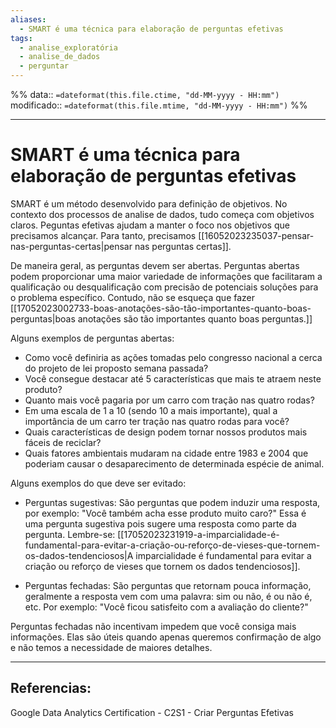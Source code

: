 ```yaml
---
aliases:
  - SMART é uma técnica para elaboração de perguntas efetivas
tags:
  - analise_exploratória
  - analise_de_dados
  - perguntar
---
```

%%
data:: `=dateformat(this.file.ctime, "dd-MM-yyyy - HH:mm")`
modificado:: `=dateformat(this.file.mtime, "dd-MM-yyyy - HH:mm")`
%%

----
# SMART é uma técnica para elaboração de perguntas efetivas


SMART é um método desenvolvido para definição de objetivos. No contexto dos processos de analise de dados, tudo começa com objetivos claros. Peguntas efetivas ajudam a manter o foco nos objetivos que precisamos alcançar. Para tanto, precisamos [[16052023235037-pensar-nas-perguntas-certas|pensar nas perguntas certas]].

De maneira geral, as perguntas devem ser abertas. Perguntas abertas podem proporcionar uma maior variedade de informações que facilitaram a qualificação ou desqualificação com precisão de potenciais soluções para o problema específico. Contudo, não se esqueça que fazer [[17052023002733-boas-anotações-são-tão-importantes-quanto-boas-perguntas|boas anotações são tão importantes quanto boas perguntas.]]

Alguns exemplos de perguntas abertas:  

- Como você definiria as ações tomadas pelo congresso nacional a cerca do projeto de lei proposto semana passada?
- Você consegue destacar até 5 características que mais te atraem neste produto?
- Quanto mais você pagaria por um carro com tração nas quatro rodas?
- Em uma escala de 1 a 10 (sendo 10 a mais importante), qual a importância de um carro ter tração nas quatro rodas para você?
- Quais características de design podem tornar nossos produtos mais fáceis de reciclar?
- Quais fatores ambientais mudaram na cidade entre 1983 e 2004 que poderiam causar o desaparecimento de determinada espécie de animal.  

Alguns exemplos do que deve ser evitado:

- Perguntas sugestivas: São perguntas que podem induzir uma resposta, por exemplo: "Você também acha esse produto muito caro?"
	Essa é uma pergunta sugestiva pois sugere uma resposta como parte da pergunta. Lembre-se: [[17052023231919-a-imparcialidade-é-fundamental-para-evitar-a-criação-ou-reforço-de-vieses-que-tornem-os-dados-tendenciosos|A imparcialidade é fundamental para evitar a criação ou reforço de vieses que tornem os dados tendenciosos]].

- Perguntas fechadas: São perguntas que retornam pouca informação, geralmente a resposta vem com uma palavra: sim ou não, é ou não é, etc. Por exemplo: "Você ficou satisfeito com a avaliação do cliente?" 

Perguntas fechadas não incentivam impedem que você consiga mais informações. Elas são úteis quando apenas queremos confirmação de algo e não temos a necessidade de maiores detalhes. 

____
## Referencias: 

Google Data Analytics Certification - C2S1 - Criar Perguntas Efetivas





